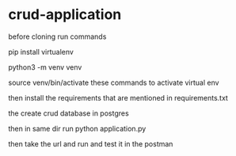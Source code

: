 # crud-application


before cloning
run commands

pip install virtualenv

python3 -m venv venv

source venv/bin/activate
these commands to activate virtual env


then install the requirements that are mentioned in requirements.txt


the create crud database in postgres


then in same dir run  python application.py

then take the url and run and test it in the postman
